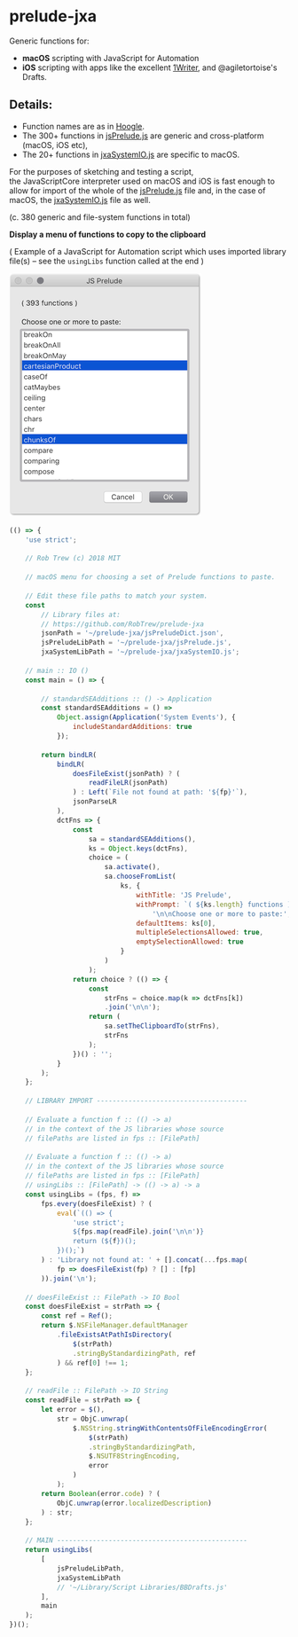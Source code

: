 # prelude-jxa
Generic functions for:

- **macOS** scripting with JavaScript for Automation
- **iOS** scripting with apps like the excellent [1Writer](http://1writerapp.com/), and @agiletortoise's Drafts.

## Details:

- Function names are as in [Hoogle](https://www.haskell.org/hoogle/?hoogle=concatMap).
- The 300+ functions in [jsPrelude.js](https://github.com/RobTrew/prelude-jxa/blob/master/jsPrelude.js) are generic and cross-platform (macOS, iOS etc),
- The 20+ functions in [jxaSystemIO.js](https://github.com/RobTrew/prelude-jxa/blob/master/jxaSystemIO.js) are specific to macOS.

For the purposes of sketching and testing  a script,  
the JavaScriptCore interpreter used on macOS and iOS is fast enough
to allow for import of the whole of the [jsPrelude.js](https://github.com/RobTrew/prelude-jxa/blob/master/jsPrelude.js) file and,
in the case of macOS, the [jxaSystemIO.js](https://github.com/RobTrew/prelude-jxa/blob/master/jxaSystemIO.js) file as well.

(c. 380 generic and file-system functions in total)

**Display a menu of functions to copy to the clipboard**

( Example of a JavaScript for Automation script which uses imported library
 file(s) – see the `usingLibs` function called at the end )

 ![Menu of functions](./functionMenu.png)

```javascript
(() => {
    'use strict';

    // Rob Trew (c) 2018 MIT

    // macOS menu for choosing a set of Prelude functions to paste.

    // Edit these file paths to match your system.
    const
        // Library files at:
        // https://github.com/RobTrew/prelude-jxa
        jsonPath = '~/prelude-jxa/jsPreludeDict.json',
        jsPreludeLibPath = '~/prelude-jxa/jsPrelude.js',
        jxaSystemLibPath = '~/prelude-jxa/jxaSystemIO.js';

    // main :: IO ()
    const main = () => {

        // standardSEAdditions :: () -> Application
        const standardSEAdditions = () =>
            Object.assign(Application('System Events'), {
                includeStandardAdditions: true
            });

        return bindLR(
            bindLR(
                doesFileExist(jsonPath) ? (
                    readFileLR(jsonPath)
                ) : Left(`File not found at path: '${fp}'`),
                jsonParseLR
            ),
            dctFns => {
                const
                    sa = standardSEAdditions(),
                    ks = Object.keys(dctFns),
                    choice = (
                        sa.activate(),
                        sa.chooseFromList(
                            ks, {
                                withTitle: 'JS Prelude',
                                withPrompt: `( ${ks.length} functions )` +
                                    '\n\nChoose one or more to paste:',
                                defaultItems: ks[0],
                                multipleSelectionsAllowed: true,
                                emptySelectionAllowed: true
                            }
                        )
                    );
                return choice ? (() => {
                    const
                        strFns = choice.map(k => dctFns[k])
                        .join('\n\n');
                    return (
                        sa.setTheClipboardTo(strFns),
                        strFns
                    );
                })() : '';
            }
        );
    };

    // LIBRARY IMPORT --------------------------------------

    // Evaluate a function f :: (() -> a)
    // in the context of the JS libraries whose source
    // filePaths are listed in fps :: [FilePath]

    // Evaluate a function f :: (() -> a)
    // in the context of the JS libraries whose source
    // filePaths are listed in fps :: [FilePath]
    // usingLibs :: [FilePath] -> (() -> a) -> a
    const usingLibs = (fps, f) =>
        fps.every(doesFileExist) ? (
            eval(`(() => {
                'use strict';
                ${fps.map(readFile).join('\n\n')}
                return (${f})();
            })();`)
        ) : 'Library not found at: ' + [].concat(...fps.map(
            fp => doesFileExist(fp) ? [] : [fp]
        )).join('\n');

    // doesFileExist :: FilePath -> IO Bool
    const doesFileExist = strPath => {
        const ref = Ref();
        return $.NSFileManager.defaultManager
            .fileExistsAtPathIsDirectory(
                $(strPath)
                .stringByStandardizingPath, ref
            ) && ref[0] !== 1;
    };

    // readFile :: FilePath -> IO String
    const readFile = strPath => {
        let error = $(),
            str = ObjC.unwrap(
                $.NSString.stringWithContentsOfFileEncodingError(
                    $(strPath)
                    .stringByStandardizingPath,
                    $.NSUTF8StringEncoding,
                    error
                )
            );
        return Boolean(error.code) ? (
            ObjC.unwrap(error.localizedDescription)
        ) : str;
    };

    // MAIN ------------------------------------------------
    return usingLibs(
        [
            jsPreludeLibPath,
            jxaSystemLibPath
            // '~/Library/Script Libraries/BBDrafts.js'
        ],
        main
    );
})();
```
